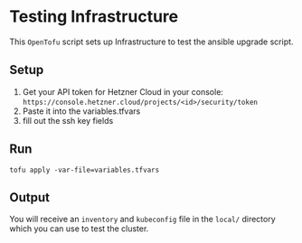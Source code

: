 # Testing Infrastructure

This `OpenTofu` script sets up Infrastructure to test the ansible upgrade script.

## Setup
1. Get your API token for Hetzner Cloud in your console:
    `https://console.hetzner.cloud/projects/<id>/security/token`
2. Paste it into the variables.tfvars
3. fill out the ssh key fields

## Run
`tofu apply -var-file=variables.tfvars`

## Output
You will receive an `inventory` and `kubeconfig` file in the `local/` directory which you can use to test the cluster.
